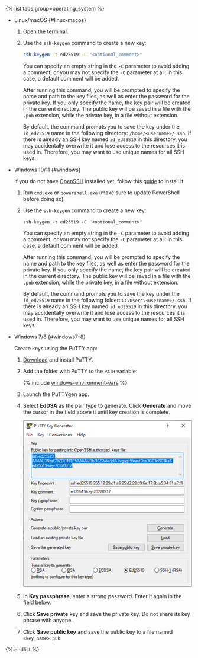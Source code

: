 {% list tabs group=operating_system %}

- Linux/macOS {#linux-macos}

  1. Open the terminal.
  1. Use the `ssh-keygen` command to create a new key:

     ```bash
     ssh-keygen -t ed25519 -C "<optional_comment>"
     ```

     You can specify an empty string in the `-C` parameter to avoid adding a comment, or you may not specify the `-C` parameter at all: in this case, a default comment will be added.

     After running this command, you will be prompted to specify the name and path to the key files, as well as enter the password for the private key. If you only specify the name, the key pair will be created in the current directory. The public key will be saved in a file with the `.pub` extension, while the private key, in a file without extension.

     By default, the command prompts you to save the key under the `id_ed25519` name in the following directory: `/home/<username>/.ssh`. If there is already an SSH key named `id_ed25519` in this directory, you may accidentally overwrite it and lose access to the resources it is used in. Therefore, you may want to use unique names for all SSH keys. 

- Windows 10/11 {#windows}

  If you do not have [OpenSSH](https://en.wikipedia.org/wiki/OpenSSH) installed yet, follow this [guide](https://learn.microsoft.com/en-us/windows-server/administration/openssh/openssh_install_firstuse?tabs=gui) to install it.

  1. Run `cmd.exe` or `powershell.exe` (make sure to update PowerShell before doing so).
  1. Use the `ssh-keygen` command to create a new key:

     ```shell
     ssh-keygen -t ed25519 -C "<optional_comment>"
     ```

     You can specify an empty string in the `-C` parameter to avoid adding a comment, or you may not specify the `-C` parameter at all: in this case, a default comment will be added.

     After running this command, you will be prompted to specify the name and path to the key files, as well as enter the password for the private key. If you only specify the name, the key pair will be created in the current directory. The public key will be saved in a file with the `.pub` extension, while the private key, in a file without extension.

     By default, the command prompts you to save the key under the `id_ed25519` name in the following folder: `C:\Users\<username>/.ssh`. If there is already an SSH key named `id_ed25519` in this directory, you may accidentally overwrite it and lose access to the resources it is used in. Therefore, you may want to use unique names for all SSH keys.

- Windows 7/8 {#windows7-8}

  Create keys using the PuTTY app:
  1. [Download](https://www.putty.org) and install PuTTY.
  1. Add the folder with PuTTY to the `PATH` variable:

      {% include [windows-environment-vars](windows-environment-vars.md) %}

  1. Launch the PuTTYgen app.
  1. Select **EdDSA** as the pair type to generate. Click **Generate** and move the cursor in the field above it until key creation is complete.

     ![ssh_generate_key](../_assets/compute/ssh-putty/ssh_generate_key.png)

  1. In **Key passphrase**, enter a strong password. Enter it again in the field below.
  1. Click **Save private** key and save the private key. Do not share its key phrase with anyone.
  1. Click **Save public key** and save the public key to a file named `<key_name>.pub`.

{% endlist %}
